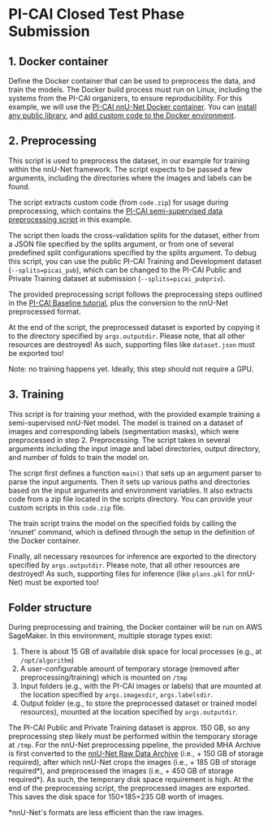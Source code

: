# PI-CAI Closed Test Phase Submission

## 1. Docker container
Define the Docker container that can be used to preprocess the data, and train the models. The Docker build process must run on Linux, including the systems from the PI-CAI organizers, to ensure reproducibility. For this example, we will use the [PI-CAI nnU-Net Docker container](https://github.com/DIAGNijmegen/picai_baseline/tree/main/src/picai_baseline/nnunet/training_docker). You can [install any public library](https://github.com/DIAGNijmegen/picai_baseline/blob/2ad6b5aa03a22633ef2cbecfeeefc1efe6f9b01a/src/picai_baseline/nnunet/training_docker/Dockerfile#L36), and [add custom code to the Docker environment](https://github.com/DIAGNijmegen/picai_baseline/blob/2ad6b5aa03a22633ef2cbecfeeefc1efe6f9b01a/src/picai_baseline/nnunet/training_docker/Dockerfile#L38-L53).


## 2. Preprocessing
This script is used to preprocess the dataset, in our example for training within the nnU-Net framework. The script expects to be passed a few arguments, including the directories where the images and labels can be found.

The script extracts custom code (from `code.zip`) for usage during preprocessing, which contains the [PI-CAI semi-supervised data preprocessing script](https://github.com/DIAGNijmegen/picai_baseline/blob/main/src/picai_baseline/prepare_data_semi_supervised.py) in this example.

The script then loads the cross-validation splits for the dataset, either from a JSON file specified by the splits argument, or from one of several predefined split configurations specified by the splits argument. To debug this script, you can use the public PI-CAI Training and Development dataset (`--splits=picai_pub`), which can be changed to the PI-CAI Public and Private Training dataset at submission (`--splits=picai_pubpriv`).

The provided preprocessing script follows the preprocessing steps outlined in the [PI-CAI Baseline tutorial](https://github.com/DIAGNijmegen/picai_baseline), plus the conversion to the nnU-Net preprocessed format.

At the end of the script, the preprocessed dataset is exported by copying it to the directory specified by `args.outputdir`. Please note, that all other resources are destroyed! As such, supporting files like `dataset.json` must be exported too!

Note: no training happens yet. Ideally, this step should not require a GPU.


## 3. Training
This script is for training your method, with the provided example training a semi-supervised nnU-Net model. The model is trained on a dataset of images and corresponding labels (segmentation masks), which were preprocessed in step 2. Preprocessing. The script takes in several arguments including the input image and label directories, output directory, and number of folds to train the model on.

The script first defines a function `main()` that sets up an argument parser to parse the input arguments. Then it sets up various paths and directories based on the input arguments and environment variables. It also extracts code from a zip file located in the scripts directory. You can provide your custom scripts in this `code.zip` file.

The train script trains the model on the specified folds by calling the 'nnunet' command, which is defined through the setup in the definition of the Docker container. 

Finally, all necessary resources for inference are exported to the directory specified by `args.outputdir`. Please note, that all other resources are destroyed! As such, supporting files for inference (like `plans.pkl` for nnU-Net) must be exported too!


## Folder structure
During preprocessing and training, the Docker container will be run on AWS SageMaker. In this environment, multiple storage types exist:

1. There is about 15 GB of available disk space for local processes (e.g., at `/opt/algorithm`)
2. A user-configurable amount of temporary storage (removed after preprocessing/training) which is mounted on `/tmp`
3. Input folders (e.g., with the PI-CAI images or labels) that are mounted at the location specified by `args.imagesdir`, `args.labelsdir`.
4. Output folder (e.g., to store the preprocessed dataset or trained model resources), mounted at the location specified by `args.outputdir`.

The PI-CAI Public and Private Training dataset is approx. 150 GB, so any preprocessing step likely must be performed within the temporary storage at `/tmp`. For the nnU-Net preprocessing pipeline, the provided MHA Archive is first converted to the [nnU-Net Raw Data Archive](https://github.com/DIAGNijmegen/picai_prep#mha-archive--nnu-net-raw-data-archive) (i.e., + 150 GB of storage required), after which nnU-Net crops the images (i.e., + 185 GB of storage required*), and preprocessed the images (i.e., + 450 GB of storage required*). As such, the temporary disk space requirement is high. At the end of the preprocessing script, the preprocessed images are exported. This saves the disk space for 150+185=235 GB worth of images.

*nnU-Net's formats are less efficient than the raw images.